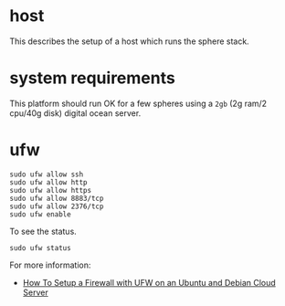 # host

This describes the setup of a host which runs the sphere stack.

# system requirements

This platform should run OK for a few spheres using a `2gb` (2g ram/2 cpu/40g disk) digital ocean server.

# ufw

```
sudo ufw allow ssh
sudo ufw allow http
sudo ufw allow https
sudo ufw allow 8883/tcp
sudo ufw allow 2376/tcp
sudo ufw enable
```

To see the status.

```
sudo ufw status
```

For more information:

* [How To Setup a Firewall with UFW on an Ubuntu and Debian Cloud Server](https://www.digitalocean.com/community/tutorials/how-to-setup-a-firewall-with-ufw-on-an-ubuntu-and-debian-cloud-server)